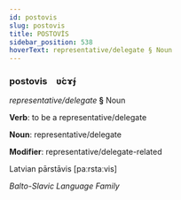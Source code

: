 ```yaml
---
id: postovis
slug: postovis
title: POSTOVİS
sidebar_position: 538
hoverText: representative/delegate § Noun
---
```


### postovis&emsp;<span kind="abugida">ʋ́cɤ́ɟ</span>

*representative/delegate* **§** Noun

**Verb**: to be a representative/delegate

**Noun**: representative/delegate

**Modifier**: representative/delegate-related

Latvian pārstāvis [paːrstaːvis]

*Balto-Slavic Language Family*